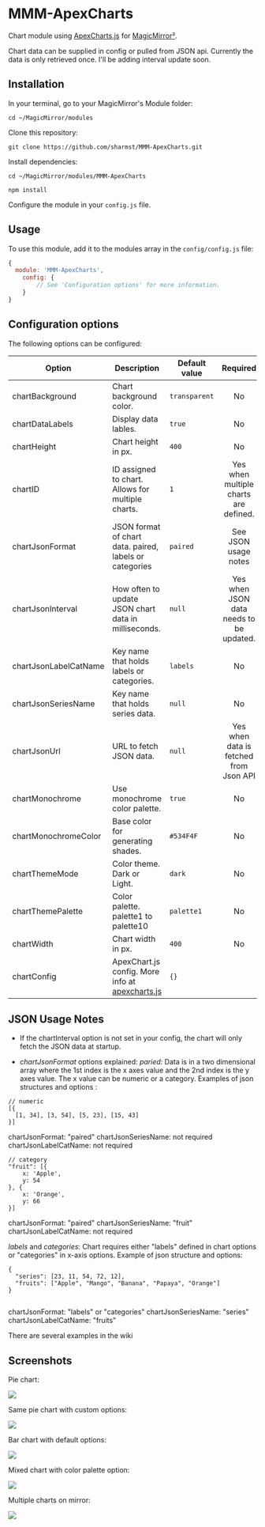 
# MMM-ApexCharts
Chart module using [ApexCharts.js](https://apexcharts.com/) for [MagicMirror²](https://github.com/MichMich/MagicMirror).

Chart data can be supplied in config or pulled from JSON api.  Currently the data is only retrieved once.  I'll be adding interval update soon.

##

## Installation

In your terminal, go to your MagicMirror's Module folder:
````
cd ~/MagicMirror/modules
````

Clone this repository:
````
git clone https://github.com/sharmst/MMM-ApexCharts.git
````

Install dependencies:
````
cd ~/MagicMirror/modules/MMM-ApexCharts
````

````
npm install
````

Configure the module in your `config.js` file.

## Usage

To use this module, add it to the modules array in the `config/config.js` file:
````javascript
{
  module: 'MMM-ApexCharts',
	config: {
	    // See 'Configuration options' for more information.
	}
}
````

## Configuration options

The following options can be configured:

| Option      | Description             | Default value | Required |
| ------------|-------------------------|-------------|:-------------:|
| chartBackground | Chart background color. | ```transparent``` | No |
| chartDataLabels | Display data lables.  | ```true```  |  No |
| chartHeight | Chart height in px. | ```400``` | No |
| chartID | ID assigned to chart. Allows for multiple charts. | ```1``` | Yes when multiple charts are defined. |
| chartJsonFormat | JSON format of chart data. paired, labels or categories | ```paired```  | See JSON usage notes  |
| chartJsonInterval | How often to update JSON chart data in milliseconds.  | ```null```  | Yes when JSON data needs to be updated. |
| chartJsonLabelCatName  | Key name that holds labels or categories. | ```labels```  | No |
| chartJsonSeriesName  | Key name that holds series data. | ```null```  | No |
| chartJsonUrl  | URL to fetch JSON data. | ```null```  | Yes when data is fetched from Json API |
| chartMonochrome | Use monochrome color palette. | ```true```  | No |
| chartMonochromeColor  | Base color for generating shades. | ```#534F4F``` | No |
| chartThemeMode  | Color theme.  Dark or Light.  | ```dark```  | No |
| chartThemePalette  | Color palette.  palette1 to palette10  | ```palette1```  | No |
| chartWidth  | Chart width in px.  | ```400``` | No |
| chartConfig | ApexChart.js config. More info at [apexcharts.js](https://apexcharts.com/) | ```{}``` |

## JSON Usage Notes

- If the chartInterval option is not set in your config, the chart will only fetch the JSON data at startup.

- *chartJsonFormat* options explained:
*paried:* Data is in a two dimensional array where the 1st index is the x axes value and the 2nd index is the y axes value. The x value can be numeric or a category.  Examples of json structures and options :

````
// numeric
[{
  [1, 34], [3, 54], [5, 23], [15, 43]
}]
````
chartJsonFormat: "paired"
chartJsonSeriesName: not required
chartJsonLabelCatName: not required


````
// category
"fruit": [{
    x: 'Apple',
    y: 54
}, {
    x: 'Orange',
    y: 66
}]
````
chartJsonFormat: "paired"
chartJsonSeriesName: "fruit"
chartJsonLabelCatName: not required



*labels* and *categories*: Chart requires either "labels" defined in chart options or "categories" in x-axis options.  Example of json structure and options:
````
{
  "series": [23, 11, 54, 72, 12],
  "fruits": ["Apple", "Mango", "Banana", "Papaya", "Orange"]
}
 
````
chartJsonFormat: "labels" or "categories"
chartJsonSeriesName: "series"
chartJsonLabelCatName: "fruits"


There are several examples in the wiki

## Screenshots

Pie chart:

![](.github/sampleA.png)

Same pie chart with custom options:

![](.github/sampleB.png)

Bar chart with default options:

![](.github/sampleC.png)

Mixed chart with color palette option:

![](.github/sampleMixed.png)

Multiple charts on mirror: 

![](.github/sampleMultiple.png)

